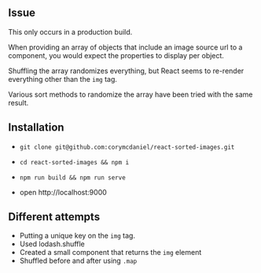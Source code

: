 ## Issue
This only occurs in a production build.

When providing an array of objects that include an image source url to a component, you would expect
the properties to display per object.

Shuffling the array randomizes everything, but React seems to re-render everything other than the `img` tag.

Various sort methods to randomize the array have been tried with the same result.

## Installation

- `git clone git@github.com:corymcdaniel/react-sorted-images.git`

- `cd react-sorted-images && npm i`

- `npm run build && npm run serve`

- open http://localhost:9000

## Different attempts
- Putting a unique key on the `img` tag.
- Used lodash.shuffle
- Created a small component that returns the `img` element
- Shuffled before and after using `.map`
